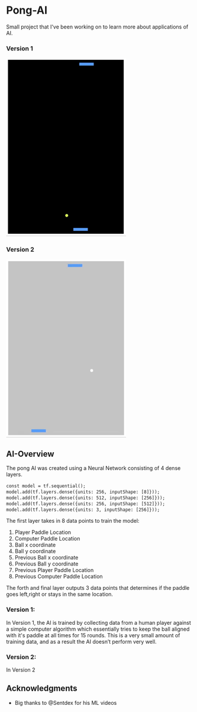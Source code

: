 # Pong-AI

Small project that I've been working on to learn more about applications of AI. 

 ### Version 1 
 
![Gif of Pong v1](v1gif.gif) 

 ### Version 2
 
![Gif of Pong v2](v2gif.gif) 



## AI-Overview

  The pong AI was created using a Neural Network consisting of 4 dense layers.
  ```
  const model = tf.sequential();
  model.add(tf.layers.dense({units: 256, inputShape: [8]})); 
  model.add(tf.layers.dense({units: 512, inputShape: [256]}));
  model.add(tf.layers.dense({units: 256, inputShape: [512]}));
  model.add(tf.layers.dense({units: 3, inputShape: [256]}));
  ```
  The first layer takes in 8 data points to train the model:
  
   1.  Player Paddle Location 
   2.  Computer Paddle Location 
   3.  Ball x coordinate
   4.  Ball y coordinate
   5.  Previous Ball x coordinate
   6.  Previous Ball y coordinate
   7.  Previous Player Paddle Location
   8.  Previous Computer Paddle Location
   
   The forth and final layer outputs 3 data points that determines if the paddle goes left,right or stays in the same location.
  
### Version 1: 

  In Version 1, the AI is trained by collecting data from a human player against a simple computer algorithm which essentially tries to keep the ball aligned with it's paddle at all times for 15 rounds. This is a very small amount of training data, and as a result the AI doesn’t perform very well.
  
### Version 2: 

In Version 2

## Acknowledgments

* Big thanks to @Sentdex for his ML videos
